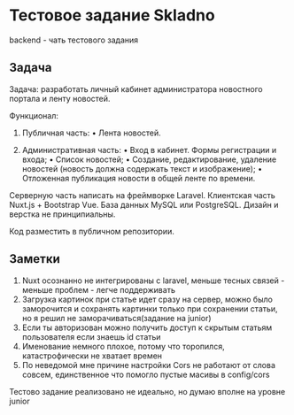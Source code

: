 # Тестовое задание Skladno

backend - чать тестового задания

## Задача

Задача: разработать личный кабинет администратора новостного портала и ленту новостей.

Функционал:
1.	Публичная часть:
•	Лента новостей.

2.	Административная часть:
•	Вход в кабинет. Формы регистрации и входа;
•	Список новостей;
•	Создание, редактирование, удаление новостей (новость должна содержать текст и изображение);
•	Отложенная публикация новости в общей ленте по времени.

Серверную часть написать на фреймворке Laravel.
Клиентская часть Nuxt.js + Bootstrap Vue.
База данных MySQL или PostgreSQL.
Дизайн и верстка не принципиальны.

Код разместить в публичном репозитории.


## Заметки

1. Nuxt осознанно не интегрированы с laravel, меньше тесных связей - меньше проблем - легче поддерживать
2. Загрузка картинок при статье идет сразу на сервер, можно было заморочится и сохранять картинки только при сохранении статьи, но я решил не заморачиваться(задание на junior)
3. Если ты авторизован можно получить доступ к скрытым статьям пользователя если знаешь id статьи
4. Именование немного плохое, потому что торопился, катастрофически не хватает времен
5. По неведомой мне причине настройки Cors не работают от слова совсем, единственное что помогло пустые масивы в config/cors

Тестово задание реализовано не идеально, но думаю вполне на уровне junior
